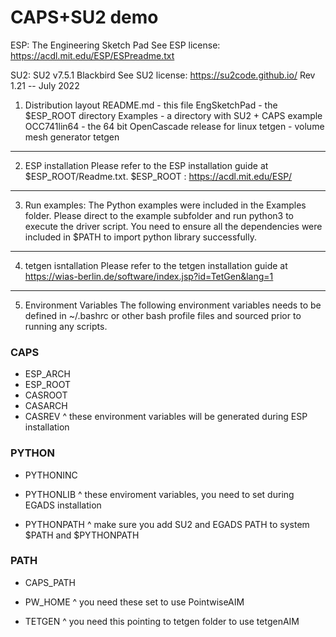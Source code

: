 # CAPS+SU2 demo
 ESP: The Engineering Sketch Pad
 See ESP license: https://acdl.mit.edu/ESP/ESPreadme.txt
 
 SU2: SU2 v7.5.1 Blackbird
 See SU2 license: https://su2code.github.io/
 Rev 1.21 -- July 2022

1. Distribution layout
	README.md	-	this file
	EngSketchPad	-	the $ESP_ROOT directory
	Examples	-	a directory with SU2 + CAPS example
	OCC741lin64	-	the 64 bit OpenCascade release for linux
	tetgen		-	volume mesh generator tetgen
---

2. ESP installation
	Please refer to the ESP installation guide at $ESP_ROOT/Readme.txt.
	$ESP_ROOT : https://acdl.mit.edu/ESP/
---

3. Run examples:
	The Python examples were included in the Examples folder. Please direct to the example subfolder and run python3 to execute the driver script. You need to ensure all the dependencies were included in $PATH to import python library successfully.
---

4. tetgen isntallation
	Please refer to the tetgen installation guide at 
	https://wias-berlin.de/software/index.jsp?id=TetGen&lang=1
---

5. Environment Variables
	The following environment variables needs to be defined in ~/.bashrc or other bash profile files and sourced prior to running any scripts.
	 
### CAPS

 - ESP_ARCH 		
 - ESP_ROOT 		
 - CASROOT 		
 - CASARCH 		
 - CASREV
^ these environment variables will be generated during ESP installation

### PYTHON
- PYTHONINC
- PYTHONLIB
^ these enviroment variables, you need to set during EGADS installation

- PYTHONPATH
^ make sure you add SU2 and EGADS PATH to system $PATH and $PYTHONPATH

### PATH
- CAPS_PATH

- PW_HOME
^ you need these set to use PointwiseAIM
- TETGEN
^ you need this pointing to tetgen folder to use tetgenAIM
	
	

	 

 
